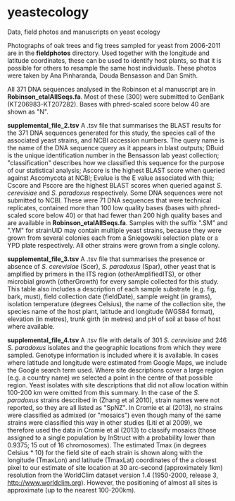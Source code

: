 # yeastecology
Data, field photos and manuscripts on yeast ecology

Photographs of oak trees and fig trees sampled for yeast from 2006-2011 are in the **fieldphotos** directory. Used together with the longitude and latitude coordinates, these can be used to identify host plants, so that it is possible for others to resample the same host individuals. These photos were taken by Ana Pinharanda, Douda Bensasson and Dan Smith. 

All 371 DNA sequences analysed in the Robinson et al manuscript are in **Robinson_etalAllSeqs.fa**. Most of these (300) were submitted to GenBank (KT206983-KT207282). Bases with phred-scaled score below 40 are shown as "N".

**supplemental_file_2.tsv** A .tsv file that summarises the BLAST results for the 371 DNA sequences generated for this study, the species call of the associated yeast strains, and NCBI accession numbers. The query name is the name of the DNA sequence query as it appears in blast outputs; DBuid is the unique identification number in the Bensasson lab yeast collection; "classification" describes how we classified this sequence for the purpose of our statistical analysis; Ascore is the highest BLAST score when queried against Ascomycota at NCBI; Evalue is the E value associated with this; Cscore and Pscore are the highest BLAST scores when queried against *S. cerevisiae* and *S. paradoxus* respectively. Some DNA sequences were not submitted to NCBI. These were 71 DNA sequences that were technical replicates, contained more than 100 low quality bases (bases with phred-scaled score below 40) or that had fewer than 200 high quality bases and are available in **Robinson_etalAllSeqs.fa**. Samples with the suffix ".SM" and ".YM" for strainUID may contain multiple yeast strains, because they were grown from several colonies each from a Sniegowski selection plate or a YPD plate respectively. All other strains were grown from a single colony.

**supplemental_file_3.tsv** A .tsv file that summarises the presence or absence of  *S. cerevisiae* (Scer), *S. paradoxus* (Spar), other yeast that is amplified by primers in the ITS region (otherAmplifiedITS), or other microbial growth (otherGrowth) for every sample collected for this study. This table also includes a description of each sample substrate (e.g. fig, bark, must), field collection date (fieldDate), sample weight (in grams), isolation temperature (degrees Celsius), the name of the collection site, the species name of the host plant, latitude and longitude (WGS84 format), elevation (in metres), trunk girth (in metres) and pH of soil at base of host where available. 

**supplemental_file_4.tsv** A .tsv file with details of 301 *S. cerevisiae* and 246 *S. paradoxus* isolates and the geographic locations from which they were sampled. Genotype information is included where it is available. In cases where latitude and longitude were estimated from Google Maps, we include the Google search term used. Where site descriptions cover a large region (e.g. a country name) we selected a point in the centre of that possible region. Yeast isolates with site descriptions that did not allow location within 100-200 km were omitted from this summary. In the case of the *S. paradoxus* strains described in (Zhang et al 2010), strain names were not reported, so they are all listed as "SpNZ". In Cromie et al (2013), no strains were classified as admixed (or "mosaics") even though many of the same strains were classified this way in other studies (Liti et al 2009), we therefore used the data in Cromie et al (2013) to classify mosaics (those assigned to a single population by InStruct with a probability lower than 0.9375; 15 out of 16 chromosomes). The estimated Tmax (in degrees Celsius * 10) for the field site of each strain is shown along with the longitude (TmaxLon) and latitude (TmaxLat) coordinates of the a closest pixel to our estimate of site location at 30 arc-second (approximately 1km) resolution from the WorldClim dataset version 1.4 (1950-2000, release 3, http://www.worldclim.org). However, the positioning of almost all sites is approximate (up to the nearest 100-200km).
